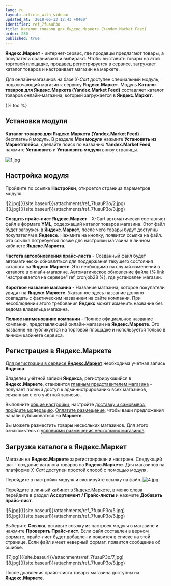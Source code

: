 ```yaml
---
lang: ru
layout: article_with_sidebar
updated_at: '2018-06-13 12:43 +0400'
identifier: ref_7fuauP3o
title: Каталог товаров для Яндекс.Маркета (Yandex.Market Feed)
order: 280
published: true
---
```

**Яндекс.Маркет** - интернет-сервис, где продавцы предлагают товары, а покупатели сравнивают и выбирают. Чтобы выставить товары на этой торговой площадке, продавец регистрируется в сервисе, загружает каталог товаров и настраивает магазин на маркете.

Для онлайн-магазинов на базе _Х-Сart_ доступен специальный модуль, подключающий магазин к сервису **Яндекс.Маркет**. Модуль **Каталог товаров для Яндекс.Маркета (Yandex.Market Feed)** составляет каталог товаров онлайн-магазина, который загружается в **Яндекс.Маркет**.

{% toc %}

## Установка модуля

**Каталог товаров для Яндекс.Маркета (Yandex.Market Feed)** - бесплатный модуль. В разделе **Мои модули** нажмите **Установить из Маркетплейса**, сделайте поиск по названию **Yandex.Market Feed**, нажмите **Установить** и **Установить модули** внизу страницы.

![1.jpg]({{site.baseurl}}/attachments/ref_7fuauP3o/1.jpg)


## Настройка модуля

Пройдите по ссылке **Настройки**, откроется страница параметров модуля.

<div class="ui stackable two column grid">
  <div class="column" markdown="span">![2.jpg]({{site.baseurl}}/attachments/ref_7fuauP3o/2.jpg)
</div>
  <div class="column" markdown="span">![3.jpg]({{site.baseurl}}/attachments/ref_7fuauP3o/3.jpg)
</div>
</div>

**Создать прайс-лист Яндекс.Маркет** - X-Cart автоматически составляет файл в формате **YML**, содержащий каталог товаров магазина. Этот файл будет загружен в **Яндекс.Маркет**, после чего товары будут доступны покупателям в **Яндексе**. Нажмите на кнопку, появится ссылка на файл. Эта ссылка потребуется позже для настройки магазина в личном кабинете **Яндекс.Маркета**.

**Частота автообновления прайс-листа** - Созданный файл будет автоматически обновляться для поддержания текущего состояния каталога на **Яндекс.Маркете**. Это необходимо на случай изменений в каталоге в онлайн-магазине. Автоматическое обновление файла {% link "настраивается на сервере" ref_cronjob28 %}, где установлен магазин.

**Короткое название магазина** - Название магазина, которое покупатели увидят на **Яндекс.Маркете**. Указанное здесь название должно совпадать с фактическим названием на сайте компании. При несоблюдении этого требования **Яндекс** может изменить название без ведома владельца магазина.

**Полное наименование компании** - Полное официальное название компании, представляющей онлайн-магазин на **Яндекс.Маркете**. Это название не публикуется на торговой площадке и используется только в личном кабинете сервиса.

## Регистрация в Яндекс.Маркете

[Для регистрации в сервисе **Яндекс.Маркет**](https://yandex.ru/support/partnermarket/registration/authorization.html "Каталог товаров для Яндекс.Маркета (Yandex.Market Feed)") необходима учетная запись **Яндекса**. 

Владелец учётной записи **Яндекса**, регистрирующийся в **Яндекс.Маркете**, становится [главным представителем магазина](https://yandex.ru/support/partnermarket/accesses/roles.html#roles-description__representative "Каталог товаров для Яндекс.Маркета (Yandex.Market Feed)") - получает полный доступ к администрированию всех магазинов, связанных с его учётной записью. 

Выполните [общие настройки](https://yandex.ru/support/partnermarket/registration/settings.html "Каталог товаров для Яндекс.Маркета (Yandex.Market Feed)"), настройте [доставку и самовывоз](https://yandex.ru/support/partnermarket/settings/delivery.html "Каталог товаров для Яндекс.Маркета (Yandex.Market Feed)"), [пройдите модерацию](https://yandex.ru/support/partnermarket/registration/check-shop.html "Каталог товаров для Яндекс.Маркета (Yandex.Market Feed)"). [Оплатите размещение](https://yandex.ru/support/partnermarket/registration/payment.html "Каталог товаров для Яндекс.Маркета (Yandex.Market Feed)"), чтобы ваши предложения начали публиковаться на **Маркете**.

Вы можете разместить товары нескольких магазинов. Для этого ознакомьтесь с [условиями размещения нескольких магазинов](https://yandex.ru/support/partnermarket/registration/many-shops.html#many-shops "Каталог товаров для Яндекс.Маркета (Yandex.Market Feed)").

## Загрузка каталога в Яндекс.Маркет

Магазин на **Яндекс.Маркете** зарегистрирован и настроен. Следующий шаг - создание каталога товаров на **Яндекс.Маркете**. Для магазинов на платформе _X-Cart_ доступен простой способ с помощью модуля.

Перейдите в настройки модуля и скопируйте ссылку на файл.
![4.jpg]({{site.baseurl}}/attachments/ref_7fuauP3o/4.jpg)

Перейдите в [личный кабинет в Яндекс.Маркете](https://partner.market.yandex.ru "Каталог товаров для Яндекс.Маркета (Yandex.Market Feed)"), в меню слева перейдите в раздел **Ассортимент / Прайс-листы** и нажмите **Добавить прайс-лист**. 

<div class="ui stackable two column grid">
  <div class="column" markdown="span">![5.jpg]({{site.baseurl}}/attachments/ref_7fuauP3o/5.jpg)
</div>
  <div class="column" markdown="span">![6.jpg]({{site.baseurl}}/attachments/ref_7fuauP3o/6.jpg)
</div>
</div>

Выберите **Ссылка**, вставьте ссылку из настроек модуля в магазине и нажмите **Проверить Прайс-лист**. Если файл составлен в верном формате, прайс-лист будет добавлен и появится в списке на этой странице. Если файл имеет неверный формат, появится сообщение об ошибке.

<div class="ui stackable two column grid">
  <div class="column" markdown="span">![7.jpg]({{site.baseurl}}/attachments/ref_7fuauP3o/7.jpg)
</div>
  <div class="column" markdown="span">![8.jpg]({{site.baseurl}}/attachments/ref_7fuauP3o/8.jpg)
</div>
</div>

После доавления прайс-листа товары магазина доступны на **Яндекс.Маркете**.
